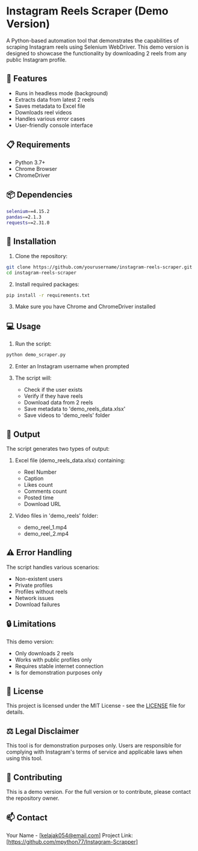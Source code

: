 # Instagram Reels Scraper (Demo Version)

A Python-based automation tool that demonstrates the capabilities of scraping Instagram reels using Selenium WebDriver. This demo version is designed to showcase the functionality by downloading 2 reels from any public Instagram profile.

## 🚀 Features

- Runs in headless mode (background)
- Extracts data from latest 2 reels
- Saves metadata to Excel file
- Downloads reel videos
- Handles various error cases
- User-friendly console interface

## 📋 Requirements

- Python 3.7+
- Chrome Browser
- ChromeDriver

## 📦 Dependencies

```bash
selenium==4.15.2
pandas==2.1.3
requests==2.31.0
```

## 🔧 Installation

1. Clone the repository:
```bash
git clone https://github.com/yourusername/instagram-reels-scraper.git
cd instagram-reels-scraper
```

2. Install required packages:
```bash
pip install -r requirements.txt
```

3. Make sure you have Chrome and ChromeDriver installed

## 💻 Usage

1. Run the script:
```bash
python demo_scraper.py
```

2. Enter an Instagram username when prompted

3. The script will:
   - Check if the user exists
   - Verify if they have reels
   - Download data from 2 reels
   - Save metadata to 'demo_reels_data.xlsx'
   - Save videos to 'demo_reels' folder

## 📝 Output

The script generates two types of output:

1. Excel file (demo_reels_data.xlsx) containing:
   - Reel Number
   - Caption
   - Likes count
   - Comments count
   - Posted time
   - Download URL

2. Video files in 'demo_reels' folder:
   - demo_reel_1.mp4
   - demo_reel_2.mp4

## ⚠️ Error Handling

The script handles various scenarios:
- Non-existent users
- Private profiles
- Profiles without reels
- Network issues
- Download failures

## 🔒 Limitations

This demo version:
- Only downloads 2 reels
- Works with public profiles only
- Requires stable internet connection
- Is for demonstration purposes only

## 📄 License

This project is licensed under the MIT License - see the [LICENSE](LICENSE) file for details.

## ⚖️ Legal Disclaimer

This tool is for demonstration purposes only. Users are responsible for complying with Instagram's terms of service and applicable laws when using this tool.

## 🤝 Contributing

This is a demo version. For the full version or to contribute, please contact the repository owner.

## 📫 Contact

Your Name - [kelajak054@email.com]
Project Link: [https://github.com/mpython77/Instagram-Scrapper]
